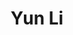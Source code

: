 ---
title: Yun Li
layout: people
permalink: /people/2_04_yun_li
status: Student
pname: Yun Li
position: PhD student
eml: li_yun@tongji.edu.cn
website: 
cv: 
github:
linkedin:
twitter:
facebook: 
instagram:
desp: Yun Li received his bachelor's degree in Biotechnology from WMU in 2022. His research focuses on tRNA biology and the development of new tools in tRNA research. Recently, he has been working on establishing tRNA-seq methods in early embryonic development and exploring the tRNA landscape in this stage.
---